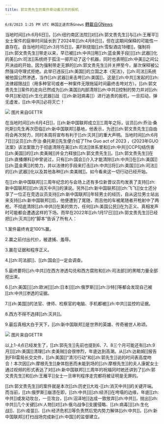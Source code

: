 ```yaml
---
title: 郭文贵先生的案件牵动着灭共的板机
---
```

`6/8/2023 1:25 PM UTC 韩国正道农场Gnews` [轉載自GNews](https://gnews.org/articles/1368681)

  
当地时间[[zh:6月6日]]，[[zh:纽约南区法院]]对[[zh:郭文贵先生]]与[[zh:王雁平]]女士案件的庭审时间延长到了2024年[[zh:4月8日]]，但在这期间保释的可能性一直存在。自当地时间[[zh:3月15日]]，美FBI烧毁[[zh:雪梨酒店18楼]]，强制将[[zh:郭文贵先生]]带走以来，早已被[[zh:中共]]用[[zh:蓝金黄手段]][[zh:武器]]化的美[[zh:司法]]系统终于孤注一掷开动了这个机器，同时也表明[[zh:中美]]之间公开决战的开始，因为强制带走无罪的[[zh:郭文贵先生]]并关押至今，屡次保释被公然强词夺理式拒绝。此举已违反[[zh:美国]]的立国之本《宪法》，[[zh:司法]]系统被他国公然渗透，当作[[zh:武器]]来击垮[[zh:美国]]，这是[[zh:中共]]发起的[[zh:法律超限战]]（用多种官司或者一种案件无限拖延时间最终击垮对方）。[[zh:郭文贵先生]]案件的走向已然成为[[zh:美国]]内部清除[[zh:中共]]控制的势力并对[[zh:中共]]发动[[zh:生化武器]]战（[[zh:新冠病毒]]）进行追责的扳机，一旦扣动，弹无虚发，[[zh:中共]]必将灭亡！

  

  
![](https://ipfs.gnews.org/ipfs/QmP7AdJARQuuSbAUCwRthssqb7HucJiQDXsirqtgXCosZM?filename=IMG_4679.JPG)
图片来自GETTR


  

在当地时间[[zh:6月4日]]，[[zh:新中国联邦成立]]三周年之际，议员[[zh:乔治·桑托斯]]先生再次莅临[[zh:新中国联邦]]基地，他表示，为还[[zh:郭文贵先生]]自由将会再次努力，同时本周将宣布有利于[[zh:灭共]]的重大声明。当地时间[[zh:6月7日]]议员[[zh:乔治·桑托斯]]先生便介绍了The Guo act of 2023 ，《2023年GUO法案》该法案致力于彻底清除在美[[zh:司法]]体系里和[[zh:中共]]CCP勾结伤害[[zh:美国]]的[[zh:卖美贼]]并全力释放[[zh:郭文贵先生]]。[[zh:郭文贵先生]]在[[zh:直播爆料]]中曾说过，只有[[zh:国会]]介入才能清除[[zh:中共]]在[[zh:美国]][[zh:蓝金黄]]的势力，并以法律的手段来打击[[zh:中共]]将[[zh:美国]][[zh:司法]]的[[zh:武器]]化以及其他各种[[zh:卖美贼]]。如今看来这一切行动已经开始。

在[[zh:新中国联邦]]三周年纪念的与会场上还有多位新晋议员均发表了支持[[zh:新中国联邦]][[zh:消灭中共]]的演说。另外[[zh:新中国联邦]][[zh:飞飞]]女士还分享了一位正在竞选议员支持[[zh:新中国联邦]]年轻男士的经历，自从这位男士站出来支持[[zh:新中国联邦]]后，他便遭到了尾随，而且他的车被尾随者开枪射中了两枪。不彻底清除[[zh:中共]]在美的势力，任何[[zh:美国公民]]在为正义、真相发声时可能都会遭遇这样的下场。而早在2022年[[zh:1月17日]][[zh:郭文贵先生]]已经把[[zh:灭共]]的“脚本”告诉了所有人：

1.案件最终肯定100%赢。

2.赢之前付出代价，被逮捕、羞辱。

3.赢在证据和程序正义。

4.[[zh:司法部]]、[[zh:国会]]一定会调查。

5.最终要将[[zh:中共]]在西方渗透勾兑和西方腐败和[[zh:司法部]]的黑暗力量全部挖出来。

6.[[zh:美国]][[zh:欧洲]][[zh:日本]][[zh:俄罗斯]][[zh:沙特]]等都会发现自己被[[zh:中共]]渗透的证据。

7.[[zh:美国]]的法官、律师、检察官的电脑、手机都被[[zh:中共]]监控的证据。

8.西方不得不选择[[zh:灭共]]。

9.最后真相大白于天下，[[zh:新中国联邦]]是世界的英雄、传奇被世人称颂。

  
![](https://ipfs.gnews.org/ipfs/QmQSvztuLmFdmha8S1o1ZZCKVrMPJA7M74fBBnEr4beQPh?filename=IMG_4682.JPG)
图片来自GETTR


以上1-4点已经发生了，[[zh:郭先生]]先前也提到6、7、8三个月可能还有[[zh:9月]][[zh:美国]]清理[[zh:卖美贼]]会很惨烈，年底达到高潮。从[[zh:达勒姆]]报告到FBI雷局长交文件，[[zh:美国]]“清污行动”和[[zh:郭先生]]说的时间表高度吻合！本次因[[zh:摩根先生]]身体抱恙而未能到场的[[zh:摩根先生]]的夫人康妮女士通过视频的形式表达了对[[zh:新中国联邦]]三周年的祝福同时她还讲到了[[zh:郭文贵先生]]和[[zh:王雁平]]女士一旦审判程序走完都将被证明是无罪的。

[[zh:郭文贵先生]]的案件就是本次[[zh:历史]]大戏\-[[zh:消灭中共]]的关键开端。而当前，[[zh:俄罗斯]]崩溃在即，[[zh:中共]][[zh:经济]]在垮塌的边缘，年底[[zh:中共]]或发动攻台，一旦攻台，[[zh:沼泽地]]达成一致放弃[[zh:中共]]，抛出[[zh:中共]]几个关键[[zh:人物]]对[[zh:俄乌战争]]支援侵略、[[zh:病毒]][[zh:生化战]]、[[zh:疫苗]]、[[zh:经济危机]]等负责然后党内势力解体[[zh:中共]]，[[zh:新中国联邦]]打扫战场完成新[[zh:中国]]的监督建立。
